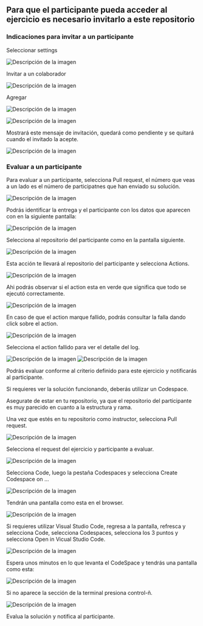 ## **Para que el participante pueda acceder al ejercicio es necesario invitarlo a este repositorio**

### Indicaciones para invitar a un participante

Seleccionar settings

![Descripción de la imagen](../imagenes/Img1.png) 

Invitar a un colaborador

![Descripción de la imagen](../imagenes/Img2.png)

Agregar 

![Descripción de la imagen](../imagenes/Img3.png)

![Descripción de la imagen](../imagenes/Img4.png)

Mostrará este mensaje de invitación, quedará como pendiente y se quitará cuando el invitado la acepte.

![Descripción de la imagen](../imagenes/Img5.png)

### Evaluar a un participante

Para evaluar a un participante, selecciona Pull request, el número que veas a un lado es el número de participatnes que han enviado su solución.

![Descripción de la imagen](../imagenes/Img32.png)

Podrás identificar la entrega y el participante con los datos que aparecen con en la siguiente pantalla:

![Descripción de la imagen](../imagenes/Img33.png)

Selecciona al repositorio del participante como en la pantalla siguiente.

![Descripción de la imagen](../imagenes/Img34.png)

Esta acción te llevará al repositorio del participante y selecciona Actions.

![Descripción de la imagen](../imagenes/Img35.png)

Ahi podrás observar si el action esta en verde que significa que todo se ejecutó correctamente.

![Descripción de la imagen](../imagenes/Img36.png)

En caso de que el action marque fallido, podrás consultar la falla dando click sobre el action.

![Descripción de la imagen](../imagenes/Img24.png)

Selecciona el action fallido para ver el detalle del log.

![Descripción de la imagen](../imagenes/Img25.png)
![Descripción de la imagen](../imagenes/Img26.png)

Podrás evaluar conforme al criterio definido para este ejercicio y notificarás al participante.

Si requieres ver la solución funcionando, deberás utilizar un Codespace.

Asegurate de estar en tu repositorio, ya que el repositorio del participante es muy parecido en cuanto a la estructura y rama.

Una vez que estés en tu repositorio como instructor, selecciona Pull request.

![Descripción de la imagen](../imagenes/Img32.png)

Selecciona el request del ejercicio y participante a evaluar.

![Descripción de la imagen](../imagenes/Img33.png)

Selecciona Code, luego la pestaña Codespaces y selecciona Create Codespace on ...

![Descripción de la imagen](../imagenes/Img37.png)

Tendrán una pantalla como esta en el browser.

![Descripción de la imagen](../imagenes/Img38.png)

Si requieres utilizar Visual Studio Code, regresa a la pantalla, refresca y selecciona Code, selecciona Codespaces, selecciona los 3 puntos y selecciona Open in Vicual Studio Code.

![Descripción de la imagen](../imagenes/Img39.png)

Espera unos minutos en lo que levanta el CodeSpace y tendrás una pantalla como esta:

![Descripción de la imagen](../imagenes/Img20.png)

Si no aparece la sección de la terminal presiona control-ñ.

![Descripción de la imagen](../imagenes/Img21.png)

Evalua la solución y notifica al participante.






